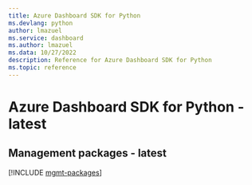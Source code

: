 ```yaml
---
title: Azure Dashboard SDK for Python
ms.devlang: python
author: lmazuel
ms.service: dashboard
ms.author: lmazuel
ms.data: 10/27/2022
description: Reference for Azure Dashboard SDK for Python
ms.topic: reference
---
```

# Azure Dashboard SDK for Python - latest

## Management packages - latest
[!INCLUDE [mgmt-packages](dashboard-mgmt-index.md)]